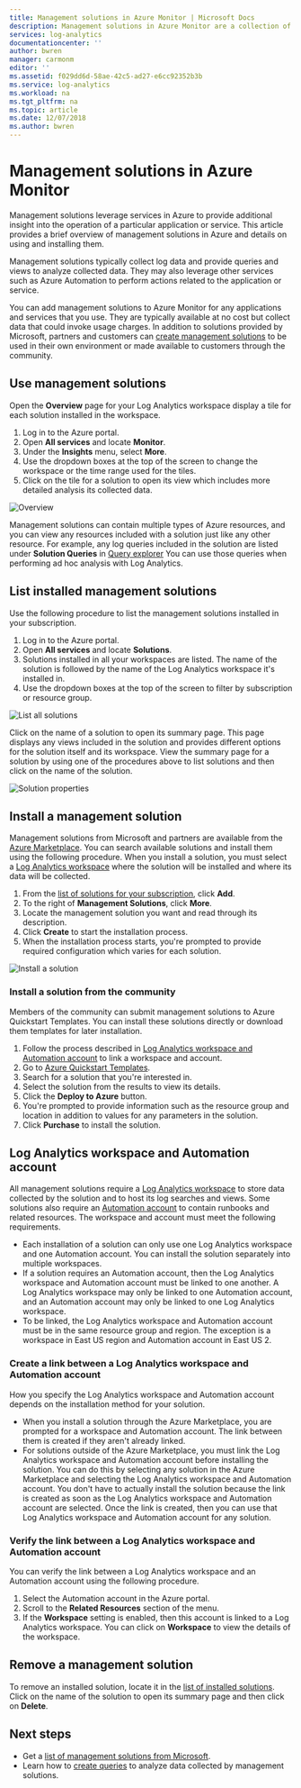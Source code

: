 ```yaml
---
title: Management solutions in Azure Monitor | Microsoft Docs
description: Management solutions in Azure Monitor are a collection of logic, visualization, and data acquisition rules that provide metrics pivoted around a particular problem area.  This article provides information on installing and using management solutions.
services: log-analytics
documentationcenter: ''
author: bwren
manager: carmonm
editor: ''
ms.assetid: f029dd6d-58ae-42c5-ad27-e6cc92352b3b
ms.service: log-analytics
ms.workload: na
ms.tgt_pltfrm: na
ms.topic: article
ms.date: 12/07/2018
ms.author: bwren
---
```

# Management solutions in Azure Monitor
Management solutions leverage services in Azure to provide additional insight into the operation of a particular application or service. This article provides a brief overview of management solutions in Azure and details on using and installing them.

Management solutions typically collect log data and provide queries and views to analyze collected data. They may also leverage other services such as Azure Automation to perform actions related to the application or service.

You can add management solutions to Azure Monitor for any applications and services that you use. They are typically available at no cost but collect data that could invoke usage charges. In addition to solutions provided by Microsoft, partners and customers can [create management solutions](solutions-creating.md) to be used in their own environment or made available to customers through the community.

## Use management solutions
Open the **Overview** page for your Log Analytics workspace display a tile for each solution installed in the workspace. 

1. Log in to the Azure portal.
1. Open **All services** and locate **Monitor**.
1. Under the **Insights** menu, select **More**.
1. Use the dropdown boxes at the top of the screen to change the workspace or the time range used for the tiles.
1. Click on the tile for a solution to open its view which includes more detailed analysis its collected data.

![Overview](media/solutions/overview.png)

Management solutions can contain multiple types of Azure resources, and you can view any resources included with a solution just like any other resource. For example, any log queries included in the solution are listed under **Solution Queries** in [Query explorer](../log-query/get-started-portal.md#load-queries) You can use those queries when performing ad hoc analysis with Log Analytics.

## List installed management solutions 
Use the following procedure to list the management solutions installed in your subscription.

1. Log in to the Azure portal.
1. Open **All services** and locate **Solutions**.
4. Solutions installed in all your workspaces are listed. The name of the solution is followed by the name of the Log Analytics workspace it's installed in.
1. Use the dropdown boxes at the top of the screen to filter by subscription or resource group.


![List all solutions](media/solutions/list-solutions-all.png)

Click on the name of a solution to open its summary page. This page displays any views included in the solution and provides different options for the solution itself and its workspace. View the summary page for a solution by using one of the procedures above to list solutions and then click on the name of the solution.

![Solution properties](media/solutions/solution-properties.png)



## Install a management solution
Management solutions from Microsoft and partners are available from the [Azure Marketplace](https://azuremarketplace.microsoft.com). You can search available solutions and install them using the following procedure. When you install a solution, you must select a [Log Analytics workspace](../platform/manage-access.md) where the solution will be installed and where its data will be collected.

1. From the [list of solutions for your subscription](#list-installed-monitoring-solutions), click **Add**. 
1. To the right of **Management Solutions**, click **More**. 
1. Locate the management solution you want and read through its description.
1. Click **Create** to start the installation process.
1. When the installation process starts, you're prompted to provide required configuration which varies for each solution.

![Install a solution](media/solutions/install-solution.png)

### Install a solution from the community
Members of the community can submit management solutions to Azure Quickstart Templates. You can install these solutions directly or download them templates for later installation.

1. Follow the process described in [Log Analytics workspace and Automation account](#log-analytics-workspace-and-automation-account) to link a workspace and account.
2. Go to [Azure Quickstart Templates](https://azure.microsoft.com/documentation/templates/). 
3. Search for a solution that you're interested in.
4. Select the solution from the results to view its details.
5. Click the **Deploy to Azure** button.
6. You're prompted to provide information such as the resource group and location in addition to values for any parameters in the solution.
7. Click **Purchase** to install the solution.


## Log Analytics workspace and Automation account
All management solutions require a [Log Analytics workspace](../platform/manage-access.md) to store data collected by the solution and to host its log searches and views. Some solutions also require an [Automation account](../../automation/automation-security-overview.md#automation-account-overview) to contain runbooks and related resources. The workspace and account must meet the following requirements.

* Each installation of a solution can only use one Log Analytics workspace and one Automation account. You can install the solution separately into multiple workspaces.
* If a solution requires an Automation account, then the Log Analytics workspace and Automation account must be linked to one another. A Log Analytics workspace may only be linked to one Automation account, and an Automation account may only be linked to one Log Analytics workspace.
* To be linked, the Log Analytics workspace and Automation account must be in the same resource group and region. The exception is a workspace in East US region and Automation account in East US 2.

### Create a link between a Log Analytics workspace and Automation account
How you specify the Log Analytics workspace and Automation account depends on the installation method for your solution.

* When you install a solution through the Azure Marketplace, you are prompted for a workspace and Automation account. The link between them is created if they aren't already linked.
* For solutions outside of the Azure Marketplace, you must link the Log Analytics workspace and Automation account before installing the solution. You can do this by selecting any solution in the Azure Marketplace and selecting the Log Analytics workspace and Automation account. You don't have to actually install the solution because the link is created as soon as the Log Analytics workspace and Automation account are selected. Once the link is created, then you can use that Log Analytics workspace and Automation account for any solution.

### Verify the link between a Log Analytics workspace and Automation account
You can verify the link between a Log Analytics workspace and an Automation account using the following procedure.

1. Select the Automation account in the Azure portal.
1. Scroll to the **Related Resources** section of the menu.
1. If the **Workspace** setting is enabled, then this account is linked to a Log Analytics workspace. You can click on **Workspace** to view the details of the workspace.

## Remove a management solution
To remove an installed solution, locate it in the [list of installed solutions](#list-installed-monitoring-solutions). Click on the name of the solution to open its summary page and then click on **Delete**.




## Next steps
* Get a [list of management solutions from Microsoft](solutions-inventory.md).
* Learn how to [create queries](../../azure-monitor/log-query/log-query-overview.md) to analyze data collected by management solutions.

